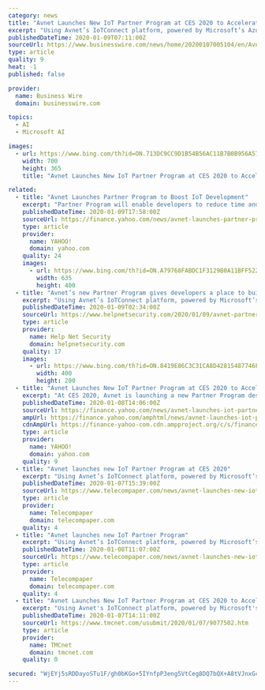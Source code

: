 ```yaml
---
category: news
title: "Avnet Launches New IoT Partner Program at CES 2020 to Accelerate IoT Adoption and Speed Time to Value"
excerpt: "Using Avnet’s IoTConnect platform, powered by Microsoft’s Azure IoT Suite, developers can seamlessly connect devices that address ... simplicity—by leveraging pre-built and proven Smart Applications that are equipped with a suite of AI services for specific industry verticals. Partner Program speeds solution development Avnet’s new ..."
publishedDateTime: 2020-01-09T07:11:00Z
sourceUrl: https://www.businesswire.com/news/home/20200107005104/en/Avnet-Launches-New-IoT-Partner-Program-CES
type: article
quality: 9
heat: -1
published: false

provider:
  name: Business Wire
  domain: businesswire.com

topics:
  - AI
  - Microsoft AI

images:
  - url: https://www.bing.com/th?id=ON.713DC9CC9D1B54B56AC11B7B0B956A57
    width: 700
    height: 365
    title: "Avnet Launches New IoT Partner Program at CES 2020 to Accelerate IoT Adoption and Speed Time to Value"

related:
  - title: "Avnet Launches Partner Program to Boost IoT Development"
    excerpt: "Partner Program will enable developers to reduce time and costs required to build IoT applications and scale their businesses."
    publishedDateTime: 2020-01-09T17:58:00Z
    sourceUrl: https://finance.yahoo.com/news/avnet-launches-partner-program-boost-144202742.html
    type: article
    provider:
      name: YAHOO!
      domain: yahoo.com
    quality: 24
    images:
      - url: https://www.bing.com/th?id=ON.A79768FABDC1F3129B0A11BFF5229873
        width: 635
        height: 400
  - title: "Avnet’s new Partner Program gives developers a place to build and scale IoT solutions"
    excerpt: "Using Avnet’s IoTConnect platform, powered by Microsoft’s Azure IoT Suite, developers can seamlessly connect devices that address ... simplicity—by leveraging pre-built and proven Smart Applications that are equipped with a suite of AI services for specific industry verticals. Avnet’s new Partner Program enables system integrators ..."
    publishedDateTime: 2020-01-09T02:34:00Z
    sourceUrl: https://www.helpnetsecurity.com/2020/01/09/avnet-partner-program/
    type: article
    provider:
      name: Help Net Security
      domain: helpnetsecurity.com
    quality: 17
    images:
      - url: https://www.bing.com/th?id=ON.8419E86C3C31CA8D42815487746F6BEB
        width: 400
        height: 200
  - title: "Avnet Launches New IoT Partner Program at CES 2020 to Accelerate IoT Adoption and Speed Time to Value"
    excerpt: "At CES 2020, Avnet is launching a new Partner Program designed to provide developers with a place to build complete IoT solutions."
    publishedDateTime: 2020-01-08T14:06:00Z
    sourceUrl: https://finance.yahoo.com/news/avnet-launches-iot-partner-program-140000552.html
    ampUrl: https://finance.yahoo.com/amphtml/news/avnet-launches-iot-partner-program-140000552.html
    cdnAmpUrl: https://finance-yahoo-com.cdn.ampproject.org/c/s/finance.yahoo.com/amphtml/news/avnet-launches-iot-partner-program-140000552.html
    type: article
    provider:
      name: YAHOO!
      domain: yahoo.com
    quality: 9
  - title: "Avnet launches new IoT Partner Program at CES 2020"
    excerpt: "Using Avnet’s IoTConnect platform, powered by Microsoft’s Azure IoT Suite, developers can connect devices that address both the ... assets and systems to be connected securely by leveraging pre-built and proven Smart Applications that are equipped with a suite of AI services for specific industry verticals. Avnet said its new Partner ..."
    publishedDateTime: 2020-01-07T15:39:00Z
    sourceUrl: https://www.telecompaper.com/news/avnet-launches-new-iot-partner-program-at-ces-2020--1321912
    type: article
    provider:
      name: Telecompaper
      domain: telecompaper.com
    quality: 4
  - title: "Avnet launches new IoT Partner Program"
    excerpt: "Using Avnet’s IoTConnect platform, powered by Microsoft’s Azure IoT Suite, developers can connect devices that address both the ... assets and systems to be connected securely by leveraging pre-built and proven Smart Applications that are equipped with a suite of AI services for specific industry verticals. Avnet said its new Partner ..."
    publishedDateTime: 2020-01-08T11:07:00Z
    sourceUrl: https://www.telecompaper.com/news/avnet-launches-new-iot-partner-program--1321912
    type: article
    provider:
      name: Telecompaper
      domain: telecompaper.com
    quality: 4
  - title: "Avnet Launches New IoT Partner Program at CES 2020 to Accelerate IoT Adoption and Speed Time to Value"
    excerpt: "Using Avnet's IoTConnect platform, powered by Microsoft's (News - Alert) Azure IoT Suite, developers can seamlessly connect devices that address ... by leveraging pre-built and proven Smart Applications that are equipped with a suite of AI services for specific industry verticals. Partner Program speeds solution development Avnet's new Partner ..."
    publishedDateTime: 2020-01-07T14:11:00Z
    sourceUrl: https://www.tmcnet.com/usubmit/2020/01/07/9077502.htm
    type: article
    provider:
      name: TMCnet
      domain: tmcnet.com
    quality: 0

secured: "WjEYj5sRDDayoSTu1F/gh0bKGo+5IYnfpP3eng5VtCeg8DQ7bQX+A8tVJnxGcpZ4RORJa2S7pHoEKuYuSsfSuK5QWDlMjTvczv3p1W883C21xFrq9NSxunO3YyF+fMPFvEegsp/JjFuoNeUlaaNwUgQl/+gEbpEHyZxZoJ48KrqxUEUgTnHkrXQh7R/WwAX88AN3AJ9Kkzc7U57k3EyGfZ2ADvSLYojGwkjVMW8Jaiv2EDJoudpzq8WxCL54WDuYFrF51GHsQj669qJZuEApow==;j+c/wnh+FpCtjD6YdryqZA=="
---
```


